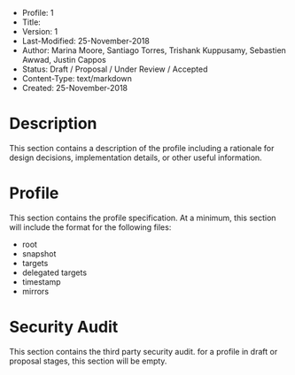 * Profile: 1
* Title:
* Version: 1
* Last-Modified: 25-November-2018
* Author: Marina Moore, Santiago Torres, Trishank Kuppusamy, Sebastien Awwad, Justin Cappos
* Status: Draft / Proposal / Under Review / Accepted
* Content-Type: text/markdown
* Created: 25-November-2018

# Description
This section contains a description of the profile including a rationale for design decisions, implementation details, or other useful information.

# Profile
This section contains the profile specification. At a minimum, this section will include the format for the following files:
* root
* snapshot
* targets
* delegated targets
* timestamp
* mirrors

# Security Audit
This section contains the third party security audit. for a profile in draft or proposal stages, this section will be empty.
